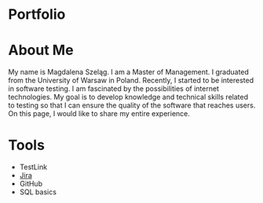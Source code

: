 # Portfolio
# About Me
My name is Magdalena Szeląg. I am a Master of Management. I graduated from the University of Warsaw in Poland. Recently, I started to be interested in software testing. I am fascinated by the possibilities of internet technologies. My goal is to develop knowledge and technical skills related to testing so that I can ensure the quality of the software that reaches users. On this page, I would like to share my entire experience.
# Tools
* TestLink
* [Jira](https://www.atlassian.com/)
* GitHub
* SQL basics

